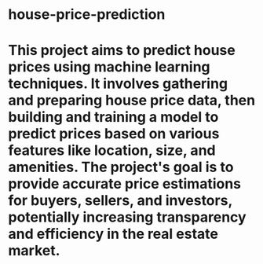 # house-price-prediction
# This project aims to predict house prices using machine learning techniques. It involves gathering and preparing house price data, then building and training a model to predict prices based on various features like location, size, and amenities. The project's goal is to provide accurate price estimations for buyers, sellers, and investors, potentially increasing transparency and efficiency in the real estate market. 
